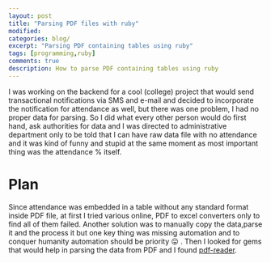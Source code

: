 ```yaml
---
layout: post
title: "Parsing PDF files with ruby"
modified:
categories: blog/
excerpt: "Parsing PDF containing tables using ruby"
tags: [programming,ruby]
comments: true
description: How to parse PDF containing tables using ruby
---
```


I was working on the backend for a cool (college) project that would send transactional notifications via SMS and e-mail and decided to incorporate the notification for attendance as well, but there was one problem, I had no proper data for parsing. So I did what every other person would do first hand, ask authorities for data and I was directed to administrative department only to be told that I can have raw data file with no attendance and it was kind of funny and stupid at the same moment as most important thing was the attendance % itself.

# Plan
Since attendance was embedded in a table without any standard format inside PDF file, at first I tried various online, PDF to excel converters only to find all of them failed. Another solution was to manually copy the data,parse it and the process it but one key thing was missing automation and to conquer humanity automation should be priority :stuck_out_tongue: . Then I looked for gems that would help in parsing the data from PDF and I found [pdf-reader](https://github.com/yob/pdf-reader).
